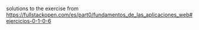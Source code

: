 solutions to the exercise from https://fullstackopen.com/es/part0/fundamentos_de_las_aplicaciones_web#ejercicios-0-1-0-6 
